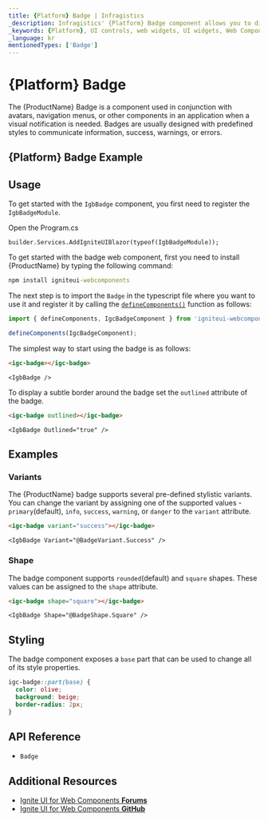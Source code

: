 ```yaml
---
title: {Platform} Badge | Infragistics
_description: Infragistics' {Platform} Badge component allows you to display content in a predefined style to decorate other components anywhere in an application.
_keywords: {Platform}, UI controls, web widgets, UI widgets, Web Components, {Platform} Badge Components, Infragistics
_language: kr
mentionedTypes: ['Badge']
---
```


# {Platform} Badge

The {ProductName} Badge is a component used in conjunction with avatars, navigation menus, or other components in an application when a visual notification is needed. Badges are usually designed with predefined styles to communicate information, success, warnings, or errors.

<div class="divider"></div>

## {Platform} Badge Example

<code-view style="height: 60px"
           data-demos-base-url="{environment:dvDemosBaseUrl}"
           iframe-src="{environment:dvDemosBaseUrl}/inputs/badge-outlined"
           alt="{Platform} Badge Example"
           github-src="inputs/badge/outlined">
</code-view>

<div class="divider"></div>

## Usage

<!-- Blazor -->

To get started with the `IgbBadge` component, you first need to register the `IgbBadgeModule`.

Open the Program.cs
```razor
builder.Services.AddIgniteUIBlazor(typeof(IgbBadgeModule));
```

<!-- end: Blazor -->

<!-- WebComponents -->

To get started with the badge web component, first you need to install {ProductName} by typing the following command:

```cmd
npm install igniteui-webcomponents
```

The next step is to import the `Badge` in the typescript file where you want to use it and register it by calling the [`defineComponents()`]({environment:wcApiUrl}/index.html#defineComponents) function as follows:

```ts
import { defineComponents, IgcBadgeComponent } from 'igniteui-webcomponents';

defineComponents(IgcBadgeComponent);
```

<!-- end: WebComponents -->

The simplest way to start using the badge is as follows:

```html
<igc-badge></igc-badge>
```

```razor
<IgbBadge />
```

To display a subtle border around the badge set the `outlined` attribute of the badge.

```html
<igc-badge outlined></igc-badge>
```

```razor
<IgbBadge Outlined="true" />
```

## Examples

### Variants

The {ProductName} badge supports several pre-defined stylistic variants. You can change the variant by assigning one of the supported values - `primary`(default), `info`, `success`, `warning`, or `danger` to the `variant` attribute.

```html
<igc-badge variant="success"></igc-badge>
```

```razor
<IgbBadge Variant="@BadgeVariant.Success" />
```

<code-view style="height: 60px"
           data-demos-base-url="{environment:dvDemosBaseUrl}"
           iframe-src="{environment:dvDemosBaseUrl}/inputs/badge-variants"
           alt="{Platform} Badge Example"
           github-src="inputs/badge/variants">
</code-view>

### Shape

The badge component supports `rounded`(default) and `square` shapes. These values can be assigned to the `shape` attribute.

```html
<igc-badge shape="square"></igc-badge>
```

```razor
<IgbBadge Shape="@BadgeShape.Square" />
```

<code-view style="height: 60px"
           data-demos-base-url="{environment:dvDemosBaseUrl}"
           iframe-src="{environment:dvDemosBaseUrl}/inputs/badge-shape"
           alt="{Platform} Badge Example"
           github-src="inputs/badge/shape">
</code-view>

## Styling

The badge component exposes a `base` part that can be used to change all of its style properties.

```css
igc-badge::part(base) {
  color: olive;
  background: beige;
  border-radius: 2px;
}
```

## API Reference

* `Badge`

## Additional Resources

<div class="divider--half"></div>

* [Ignite UI for Web Components **Forums**](https://www.infragistics.com/community/forums/f/ignite-ui-for-web-components)
* [Ignite UI for Web Components **GitHub**](https://github.com/IgniteUI/igniteui-webcomponents)
